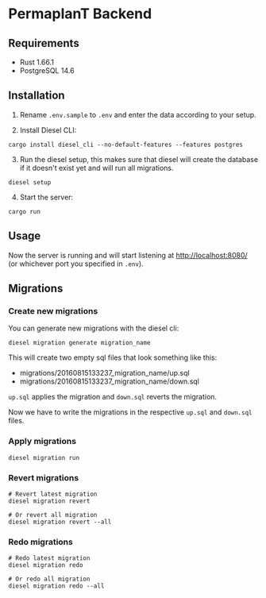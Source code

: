 # PermaplanT Backend

## Requirements

- Rust 1.66.1
- PostgreSQL 14.6

## Installation

1. Rename `.env.sample` to `.env` and enter the data according to your setup.

2. Install Diesel CLI:

``` shell
cargo install diesel_cli --no-default-features --features postgres
```

3. Run the diesel setup, this makes sure that diesel will create the database if it doesn't exist yet and will run all migrations.

``` shell
diesel setup
```

4. Start the server:

``` shell
cargo run
```

## Usage

Now the server is running and will start listening at <http://localhost:8080/> (or whichever port you specified in `.env`).

## Migrations

### Create new migrations

You can generate new migrations with the diesel cli:

``` shell
diesel migration generate migration_name
```

This will create two empty sql files that look something like this:

- migrations/20160815133237_migration_name/up.sql
- migrations/20160815133237_migration_name/down.sql

`up.sql` applies the migration and `down.sql` reverts the migration.

Now we have to write the migrations in the respective `up.sql` and `down.sql` files.

### Apply migrations

``` shell
diesel migration run
```

### Revert migrations

``` shell
# Revert latest migration
diesel migration revert

# Or revert all migration
diesel migration revert --all
```

### Redo migrations

``` shell
# Redo latest migration
diesel migration redo

# Or redo all migration
diesel migration redo --all
```
